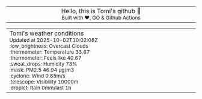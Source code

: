 
<div align="center">
<table>
<tbody>
<td align="center">
<img width="2000" height="0"><br>
Hello, this is Tomi's github 👋<br>
<sup>Built with ❤️, GO & Github Actions</sup><br>
<img width="2000" height="0">
</td>
</tbody>
</table>
</div>
<table>
<tbody>
<td align="left">
<img width="2000" height="0"><br>
Tomi's weather conditions<br>
<sup>Updated at 2025-10-02T10:02:08Z</sup><br>
<sup>:low_brightness: Overcast Clouds</sup><br>
<sup>:thermometer: Temperature 33.67 </sup><br>
<sup>:thermometer: Feels like 40.67</sup><br>
<sup>:sweat_drops: Humidity 73%</sup><br>
<sup>:mask: PM2.5 46.94 μg/m3</sup><br>
<sup>:cyclone: Wind 0.85m/s </sup><br>
<sup>:telescope: Visibility 10000m </sup><br>
<sup>:droplet: Rain 0mm/last 1h </sup><br>
<img width="2000" height="0">
</td>
<td align="left">
<img width="2000" height="0"><br>
<br>
<img width="2000" height="0">
</td>
</tbody>
</table>
</div>
    